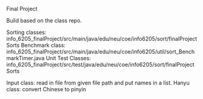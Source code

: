 Final Project

Build based on the class repo.

Sorting classes: info_6205_finalProject/src/main/java/edu/neu/coe/info6205/sort/finalProjectSorts
Benchmark class: info_6205_finalProject/src/main/java/edu/neu/coe/info6205/util/sort_BenchmarkTimer.java
Unit Test Classes: info_6205_finalProject/src/test/java/edu/neu/coe/info6205/sort/finalProjectSorts

Input class: read in file from given file path and put names in a list.
Hanyu class: convert Chinese to pinyin
